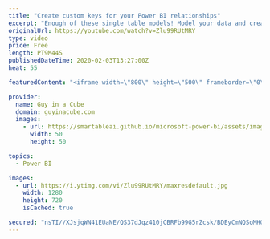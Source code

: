 ```yaml
---
title: "Create custom keys for your Power BI relationships"
excerpt: "Enough of these single table models! Model your data and create custom keys within Power BI to make your reports more efficient!  ⏬ Download sample: https://guyinacu.be/createkeyssample  📢 Become a member: https://guyinacu.be/membership   *******************  Want to take your Power BI skills to the"
originalUrl: https://youtube.com/watch?v=Zlu99RUtMRY
type: video
price: Free
length: PT9M44S
publishedDateTime: 2020-02-03T13:27:00Z
heat: 55

featuredContent: "<iframe width=\"800\" height=\"500\" frameborder=\"0\" src=\"https://www.youtube.com/embed/Zlu99RUtMRY\" allow=\"accelerometer; autoplay; encrypted-media; gyroscope; picture-in-picture\" allowfullscreen></iframe>"

provider:
  name: Guy in a Cube
  domain: guyinacube.com
  images:
    - url: https://smartableai.github.io/microsoft-power-bi/assets/images/organizations/guyinacube.com-50x50.jpg
      width: 50
      height: 50

topics:
  - Power BI

images:
  - url: https://i.ytimg.com/vi/Zlu99RUtMRY/maxresdefault.jpg
    width: 1280
    height: 720
    isCached: true

secured: "nsTI//XJsjqWN41EUaNE/QS37dJqz410jCBRFb99G5rZcsk/BDEyCmNQSoMHQNTKlniUrUHUuE3ENdUja/pBlLx1eTe4yg3KFZ/27vKWbhdWK0YI38oEnNPdpYQmzsIbyrISeOQXN0j8RGD63mt66OsjjkapBFQP0N2ckdXJo4ONxIB57F8NFaSxqACkZr8DxYuCJVFywbMg9vGwSCSTPtgUnFBcxgFwid9Olskq8a4eQkOXjGZmTFTrxXflAXmhbrr6Ei6YFVIJneIEjRVQxByukXMWZVKYAkPpfq2sPjiot6b27MEjf6raj+OdfTDFNW3gyX9NY+Ri/mQforkENWXQFDR6UFPjp2yHRYeh15qyQg7rDxmLcCaAxYh+qN30+xwzi88EBq/i2ycknjmjOarLASLfgOIovkP3y+8w/RM=;ab/60J86gH3rwKNMmT6o8w=="
---
```


